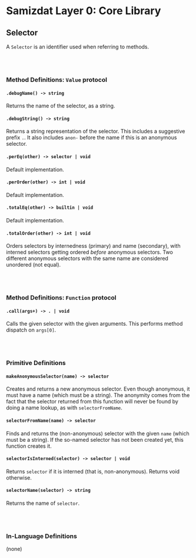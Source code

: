 Samizdat Layer 0: Core Library
==============================

Selector
-------

A `Selector` is an identifier used when referring to methods.


<br><br>
### Method Definitions: `Value` protocol

#### `.debugName() -> string`

Returns the name of the selector, as a string.

#### `.debugString() -> string`

Returns a string representation of the selector. This includes a suggestive
prefix `.`. It also includes `anon-` before the name if this is an anonymous
selector.

#### `.perEq(other) -> selector | void`

Default implementation.

#### `.perOrder(other) -> int | void`

Default implementation.

#### `.totalEq(other) -> builtin | void`

Default implementation.

#### `.totalOrder(other) -> int | void`

Orders selectors by internedness (primary) and name (secondary), with
interned selectors getting ordered *before* anonymous selectors. Two
different anonymous selectors with the same name are considered unordered
(not equal).

<br><br>
### Method Definitions: `Function` protocol

#### `.call(args+) -> . | void`

Calls the given selector with the given arguments. This performs method
dispatch on `args[0]`.


<br><br>
### Primitive Definitions

#### `makeAnonymousSelector(name) -> selector`

Creates and returns a new anonymous selector. Even though anonymous,
it must have a name (which must be a string). The anonymity comes from
the fact that the selector returned from this function will never be
found by doing a name lookup, as with `selectorFromName`.

#### `selectorFromName(name) -> selector`

Finds and returns the (non-anonymous) selector with the given `name` (which
must be a string). If the so-named selector has not been created yet, this
function creates it.

#### `selectorIsInterned(selector) -> selector | void`

Returns `selector` if it is interned (that is, non-anonymous). Returns void
otherwise.

#### `selectorName(selector) -> string`

Returns the name of `selector`.

<br><br>
### In-Language Definitions

(none)
